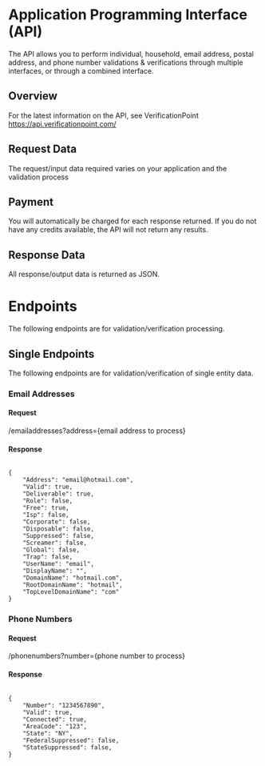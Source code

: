 # Application Programming Interface (API)
The API allows you to perform individual, household, email address, postal address, and phone number validations & verifications through multiple interfaces, or through a combined interface.

## Overview
For the latest information on the API, see VerificationPoint https://api.verificationpoint.com/

## Request Data
The request/input data required varies on your application and the validation process

## Payment
You will automatically be charged for each response returned. If you do not have any credits available, the API will not return any results.

## Response Data
All response/output data is returned as JSON.

# Endpoints
The following endpoints are for validation/verification processing.

## Single Endpoints
The following endpoints are for validation/verification of single entity data.

### Email Addresses
#### Request
/emailaddresses?address={email address to process}
#### Response
<pre><code>
{
    "Address": "email@hotmail.com",
    "Valid": true,
    "Deliverable": true,
    "Role": false,
    "Free": true,
    "Isp": false,
    "Corporate": false,
    "Disposable": false,
    "Suppressed": false,
    "Screamer": false,
    "Global": false,
    "Trap": false,
    "UserName": "email",
    "DisplayName": "",
    "DomainName": "hotmail.com",
    "RootDomainName": "hotmail",
    "TopLevelDomainName": "com"
}
</code></pre>

### Phone Numbers
#### Request
/phonenumbers?number={phone number to process}
#### Response
<pre><code>
{
    "Number": "1234567890",
    "Valid": true,
    "Connected": true,
    "AreaCode": "123",
    "State": "NY",
    "FederalSuppressed": false,
    "StateSuppressed": false,
}
</code>
